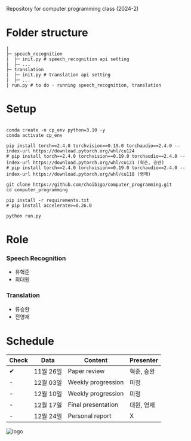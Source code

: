 Repository for computer programming class (2024-2)

# Folder structure
```
|
├─ speech_recognition
|  ├─ init.py # speech_recognition api setting
|  ├─ ...
├─ translation
|  ├─ init.py # translation api setting
|  ├─ ... 
| run.py # to do - running speech_recognition, translation
```

# Setup
```

conda create -n cp_env python=3.10 -y
conda activate cp_env

pip install torch==2.4.0 torchvision==0.19.0 torchaudio==2.4.0 --index-url https://download.pytorch.org/whl/cu124
# pip install torch==2.4.0 torchvision==0.19.0 torchaudio==2.4.0 --index-url https://download.pytorch.org/whl/cu121 (혁준, 승완)
# pip install torch==2.4.0 torchvision==0.19.0 torchaudio==2.4.0 --index-url https://download.pytorch.org/whl/cu118 (영재)

git clone https://github.com/choibigo/computer_programming.git
cd computer_programming

pip install -r requirements.txt
# pip install accelerate>=0.26.0 

python run.py
```

# Role
### Speech Recognition
- 유혁준
- 최대원

### Translation
- 류승완
- 전영재

# Schedule

| Check | Data | Content | Presenter |
|----------|----------|----------|----------|
| ✔ | 11월 26일 | Paper review | 혁준, 승완 |
| - | 12월 03일 | Weekly progression | 미정 |
| - | 12월 10일 | Weekly progression | 미정 |
| - | 12월 17일 | Final presentation | 대원, 영재 |
| - | 12월 24일 | Personal report | X |


![logo](https://www.hanyang.ac.kr/documents/20182/0/initial3.png/4054db65-27de-4fff-80fb-15a05561b317?t=1472537582993)
